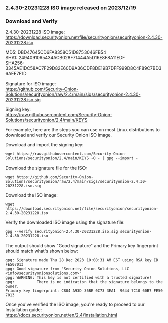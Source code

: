 ### 2.4.30-20231228 ISO image released on 2023/12/19



### Download and Verify

2.4.30-20231228 ISO image:  
https://download.securityonion.net/file/securityonion/securityonion-2.4.30-20231228.iso
 
MD5: DBD47645CD6FA8358C51D8753046FB54  
SHA1: 2494091065434ACB028F71444A5D16E8F8A11EDF  
SHA256: 3345AE1DC58AC7F29D82E60D9A36CDF8DE19B7DFF999D8C4F89C7BD36AEE7F1D  

Signature for ISO image:  
https://github.com/Security-Onion-Solutions/securityonion/raw/2.4/main/sigs/securityonion-2.4.30-20231228.iso.sig

Signing key:  
https://raw.githubusercontent.com/Security-Onion-Solutions/securityonion/2.4/main/KEYS  

For example, here are the steps you can use on most Linux distributions to download and verify our Security Onion ISO image.

Download and import the signing key:  
```
wget https://raw.githubusercontent.com/Security-Onion-Solutions/securityonion/2.4/main/KEYS -O - | gpg --import -  
```

Download the signature file for the ISO:  
```
wget https://github.com/Security-Onion-Solutions/securityonion/raw/2.4/main/sigs/securityonion-2.4.30-20231228.iso.sig
```

Download the ISO image:  
```
wget https://download.securityonion.net/file/securityonion/securityonion-2.4.30-20231228.iso
```

Verify the downloaded ISO image using the signature file:  
```
gpg --verify securityonion-2.4.30-20231228.iso.sig securityonion-2.4.30-20231228.iso
```

The output should show "Good signature" and the Primary key fingerprint should match what's shown below:
```
gpg: Signature made Thu 28 Dec 2023 10:08:31 AM EST using RSA key ID FE507013
gpg: Good signature from "Security Onion Solutions, LLC <info@securityonionsolutions.com>"
gpg: WARNING: This key is not certified with a trusted signature!
gpg:          There is no indication that the signature belongs to the owner.
Primary key fingerprint: C804 A93D 36BE 0C73 3EA1  9644 7C10 60B7 FE50 7013
```

Once you've verified the ISO image, you're ready to proceed to our Installation guide:  
https://docs.securityonion.net/en/2.4/installation.html
